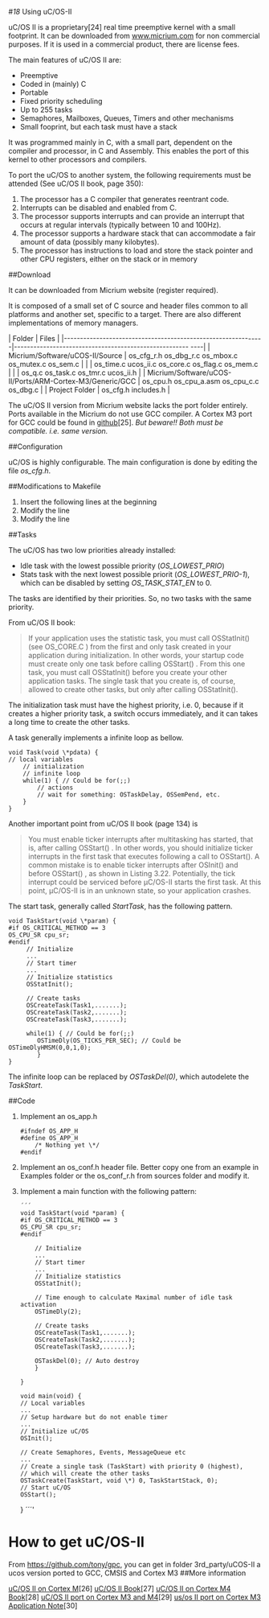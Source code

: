 #*18* Using uC/OS-II

uC/OS II is a proprietary[24] real time preemptive kernel with a small footprint. It can be downloaded from www.micrium.com for non commercial purposes. If it is used in a commercial product, there are license fees.

The main features of uC/OS II are:

-   Preemptive
-   Coded in (mainly) C
-   Portable
-   Fixed priority scheduling
-   Up to 255 tasks
-   Semaphores, Mailboxes, Queues, Timers and other mechanisms
-   Small fooprint, but each task must have a stack

It was programmed mainly in C, with a small part, dependent on the compiler and processor, in C and Assembly. This enables the port of this kernel to other processors and compilers.

To port the uC/OS to another system, the following requirements must be attended (See uC/OS II book, page 350):

1.  The processor has a C compiler that generates reentrant code.
2.  Interrupts can be disabled and enabled from C.
3.  The processor supports interrupts and can provide an interrupt that occurs at regular intervals (typically between 10 and 100Hz).
4.  The processor supports a hardware stack that can accommodate a fair amount of data (possibly many kilobytes).
5.  The processor has instructions to load and store the stack pointer and other CPU registers, either on the stack or in memory

##Download

It can be downloaded from Micrium website (register required).

It is composed of a small set of C source and header files common to all platforms and another set, specific to a target. There are also different implementations of memory managers.

|  Folder                                                      |         Files                                             |
|--------------------------------------------------------------|------------------------------------------------------ ----|
|  Micrium/Software/uCOS-II/Source                             |  os_cfg_r.h  os_dbg_r.c  os_mbox.c  os_mutex.c  os_sem.c  |
|                                                              |  os_time.c  ucos_ii.c os_core.c   os_flag.c   os_mem.c    |
|                                                              |  os_q.c os_task.c  os_tmr.c   ucos_ii.h                   |
| Micrium/Software/uCOS-II/Ports/ARM-Cortex-M3/Generic/GCC     |  os_cpu.h    os_cpu_a.asm os_cpu_c.c os_dbg.c             |
|  Project Folder                                              |  os_cfg.h includes.h                                      |


The uC/OS II version from Micrium website lacks the port folder entirely. Ports available in the Micrium do not use GCC compiler. A Cortex M3 port for GCC could be found in [github](https://github.com/huyugui/STDFS/tree/master/lcd-demo/ucos/uCOS-II/Ports/ARM-Cortex-M3/Generic/GCC)[25]. *But beware!! Both must be compatible. i.e. same version.*

##Configuration

uC/OS is highly configurable. The main configuration is done by editing the file *os_cfg.h*.

##Modifications to Makefile

1.  Insert the following lines at the beginning
2.  Modify the line
3.  Modify the line

##Tasks

The uC/OS has two low priorities already installed:

-   Idle task with the lowest possible priority (*OS_LOWEST_PRIO*)
-   Stats task with the next lowest possible priorit (*OS_LOWEST_PRIO-1*), which can be disabled by setting *OS_TASK_STAT_EN* to 0.

The tasks are identified by their priorities. So, no two tasks with the same priority.

From uC/OS II book:

> If your application uses the statistic task, you must call OSStatInit() (see OS_CORE.C ) from the first and only task created in your application during initialization. In other words, your startup code must create only one task before calling OSStart() . From this one task, you must call OSStatInit() before you create your other application tasks. The single task that you create is, of course, allowed to create other tasks, but only after calling OSStatInit().

The initialization task must have the highest priority, i.e. 0, because if it creates a higher priority task, a switch occurs immediately, and it can takes a long time to create the other tasks.

A task generally implements a infinite loop as bellow.

    void Task(void \*pdata) {
    // local variables
        // initialization
        // infinite loop
        while(1) { // Could be for(;;)
            // actions
            // wait for something: OSTaskDelay, OSSemPend, etc.
        }
    }

Another important point from uC/OS II book (page 134) is

> You must enable ticker interrupts after multitasking has started, that is, after calling OSStart() . In other words, you should initialize ticker interrupts in the first task that executes following a call to OSStart(). A common mistake is to enable ticker interrupts after OSInit() and before OSStart() , as shown in Listing 3.22. Potentially, the tick interrupt could be serviced before μC/OS-II starts the first task. At this point, μC/OS-II is in an unknown state, so your application crashes.

The start task, generally called *StartTask*, has the following pattern.

    void TaskStart(void \*param) {
    #if OS_CRITICAL_METHOD == 3
    OS_CPU_SR cpu_sr;
    #endif
         // Initialize
         ...
         // Start timer
         ...
         // Initialize statistics
         OSStatInit();

         // Create tasks
         OSCreateTask(Task1,.......);
         OSCreateTask(Task2,.......);
         OSCreateTask(Task3,.......);

         while(1) { // Could be for(;;)
            OSTimeDly(OS_TICKS_PER_SEC); // Could be OSTimeDlyHMSM(0,0,1,0);
            }
	}

The infinite loop can be replaced by *OSTaskDel(0)*, which autodelete the *TaskStart*.

##Code

1.  Implement an os_app.h

        #ifndef OS_APP_H
        #define OS_APP_H
            /* Nothing yet \*/
        #endif

2.  Implement an os_conf.h header file. Better copy one from an example in Examples folder or the os_conf_r.h from sources folder and modify it.

3.  Implement a main function with the following pattern:

        ´´´
        void TaskStart(void *param) {
        #if OS_CRITICAL_METHOD == 3
        OS_CPU_SR cpu_sr;
        #endif

            // Initialize
            ...
            // Start timer
            ...
            // Initialize statistics
            OSStatInit();

            // Time enough to calculate Maximal number of idle task activation
            OSTimeDly(2);

            // Create tasks
            OSCreateTask(Task1,.......);
            OSCreateTask(Task2,.......);
            OSCreateTask(Task3,.......);

            OSTaskDel(0); // Auto destroy
            }

        }

        void main(void) {
        // Local variables
        ...
        // Setup hardware but do not enable timer
        ...
        // Initialize uC/OS
        OSInit();

        // Create Semaphores, Events, MessageQueue etc
        ...
        // Create a single task (TaskStart) with priority 0 (highest),
        // which will create the other tasks
        OSTaskCreate(TaskStart, void \*) 0, TaskStartStack, 0);
        // Start uC/OS
        OSStart();
    }
    ´´´'

# How to get uC/OS-II

From https://github.com/tony/gpc, you can get in folder 3rd_party/uCOS-II a ucos version ported to GCC, CMSIS and Cortex M3
##More information

[uC/OS II on Cortex M](https://www.state-machine.com/qpc/ucos-ii.html)[26]
[uC/OS II Book](https://www.micrium.com/download/µcos-ii-the-real-time-kernel-2nd-edition/)[27]
[uC/OS II on Cortex M4 Book](https://www.micrium.com/download/µcos-ii-the-real-time-kernel-for-the-freescale-kinetis/)[28]
[uC/OS II port on Cortex M3 and M4](https://github.com/tony/gpc/tree/master/3rd_party/uCOS-II)[29]
[us/os II port on Cortex M3 Application Note](https://www.element14.com/community/docs/DOC-35592/l/micrium-an1018-application-note-for-μcos-ii-and-the-arm-cortex-m3-processors)[30]
